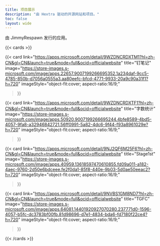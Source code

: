 ```yaml
---
title: 项目展示
description: "由 Hextra 驱动的开源网站和项目。"
toc: false
layout: wide
---
```


<div class="hx-mt-4"></div>

<p class="hx-mb-12 hx-text-center hx-text-lg hx-text-gray-500 dark:hx-text-gray-400">
由 JimmyRespawn 发行的应用。
</p>

{{< cards >}}

  {{< card
        link="https://apps.microsoft.com/detail/9WZDNCRDXTM1?hl=zh-CN&gl=CN&launch=true&mode=full&ocid=officialwebsite"
        title="钉笔记"
        image="https://store-images.s-microsoft.com/image/apps.22657.9007199266695352.1a234daf-9cc5-4785-850b-d7056a0555a3.aa80eefc-bfcd-4771-9933-20a9c90a31f1?h=720"
        imageStyle="object-fit:cover; aspect-ratio:16/9;"
  >}}

  {{< card
        link="https://apps.microsoft.com/detail/9WZDNCRDXTF1?hl=zh-CN&gl=CN&launch=true&mode=full&ocid=officialwebsite"
        title="字数统计"
        image="https://store-images.s-microsoft.com/image/apps.50920.9007199266695244.4bfe8589-4bd5-4057-9fa8-a32946842721.56ff0991-5a82-4dc6-9f44-f93a8961029e?h=720"
        imageStyle="object-fit:cover; aspect-ratio:16/9;"
  >}}

  {{< card
        link="https://apps.microsoft.com/detail/9NJ2QF6M25F6?hl=zh-CN&gl=CN&launch=true&mode=full&ocid=officialwebsite"
        title="Stage1st"
        image="https://store-images.s-microsoft.com/image/apps.40959.13618597470610855.fd09a011-a182-4aec-9760-2d50e6bdceee.fe2f0da1-85f8-440e-9b03-5d0ae50eeac2?h=720" imageStyle="object-fit:cover; aspect-ratio:16/9;"
  >}}

  {{< card
        link="https://apps.microsoft.com/detail/9NVBS1GM8ND7?hl=zh-CN&gl=CN&launch=true&mode=full&ocid=officialwebsite"
        title="TGFC"
        image="https://store-images.s-microsoft.com/image/apps.64081.14401920927070280.237771d0-1596-4057-b5fc-dc3783bf00fb.81d98696-d7e1-4834-bda6-fd7180f22ce4?h=720"
        imageStyle="object-fit:cover; aspect-ratio:16/9;"
  >}}

{{< /cards >}}

